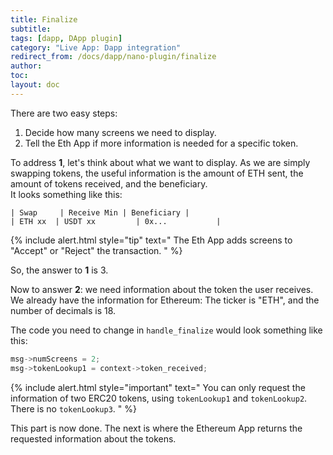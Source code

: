 ```yaml
---
title: Finalize
subtitle:
tags: [dapp, DApp plugin]
category: "Live App: Dapp integration"
redirect_from: /docs/dapp/nano-plugin/finalize
author:
toc: 
layout: doc
---
```


There are two easy steps:
1. Decide how many screens we need to display.
2. Tell the Eth App if more information is needed for a specific token.

To address **1**, let's think about what we want to display.
As we are simply swapping tokens, the useful information is the amount of ETH sent, the amount of tokens received, and the beneficiary.  
It looks something like this:
```
| Swap     | Receive Min | Beneficiary |
| ETH xx  | USDT xx         | 0x...           |
```
<!--  -->
{% include alert.html style="tip" text="
The Eth App adds screens to \"Accept\" or \"Reject\" the transaction.
" %}
<!--  -->

So, the answer to **1** is 3.

Now to answer **2**: we need information about the token the user receives. We already have the information for Ethereum: The ticker is "ETH", and the number of decimals is 18.

The code you need to change in `handle_finalize` would look something like this:
```c
msg->numScreens = 2;
msg->tokenLookup1 = context->token_received;
```

<!--  -->
{% include alert.html style="important" text="
You can only request the information of two ERC20 tokens, using <code>tokenLookup1</code> and <code>tokenLookup2</code>. There is no <code>tokenLookup3</code>.
" %}
<!--  -->

This part is now done. The next is where the Ethereum App returns the requested information about the tokens.



